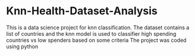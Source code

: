 # Knn-Health-Dataset-Analysis
This is a data science project for knn classification. The dataset contains a list of countries and the knn model is used to classifier high spending countries vs low spenders based on some criteria
The project was coded using python
